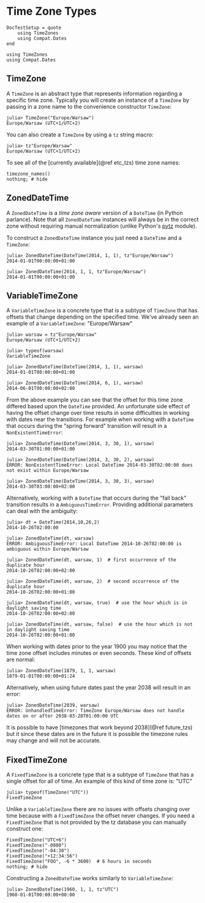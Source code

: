 # Time Zone Types

```@meta
DocTestSetup = quote
    using TimeZones
    using Compat.Dates
end
```

```@setup tz
using TimeZones
using Compat.Dates
```

## TimeZone

A `TimeZone` is an abstract type that represents information regarding a specific time zone. Typically you will create an instance of a `TimeZone` by passing in a zone name to the convenience constructor `TimeZone`:

```jldoctest warsaw
julia> TimeZone("Europe/Warsaw")
Europe/Warsaw (UTC+1/UTC+2)
```

You can also create a `TimeZone` by using a `tz` string macro:

```jldoctest warsaw
julia> tz"Europe/Warsaw"
Europe/Warsaw (UTC+1/UTC+2)
```

To see all of the [currently available](@ref etc_tzs) time zone names:

```@example tz
timezone_names()
nothing; # hide
```

## ZonedDateTime

A `ZonedDateTime` is a *time zone aware* version of a `DateTime` (in Python parlance). Note that all `ZonedDateTime` instances will always be in the correct zone without requiring manual normalization (unlike Python's [pytz](http://pytz.sourceforge.net/) module).

To construct a `ZonedDateTime` instance you just need a `DateTime` and a `TimeZone`:

```jldoctest warsaw
julia> ZonedDateTime(DateTime(2014, 1, 1), tz"Europe/Warsaw")
2014-01-01T00:00:00+01:00

julia> ZonedDateTime(2014, 1, 1, tz"Europe/Warsaw")
2014-01-01T00:00:00+01:00
```

## VariableTimeZone

A `VariableTimeZone` is a concrete type that is a subtype of `TimeZone` that has offsets that change depending on the specified time. We've already seen an example of a `VariableTimeZone`: "Europe/Warsaw"

```jldoctest warsaw
julia> warsaw = tz"Europe/Warsaw"
Europe/Warsaw (UTC+1/UTC+2)

julia> typeof(warsaw)
VariableTimeZone

julia> ZonedDateTime(DateTime(2014, 1, 1), warsaw)
2014-01-01T00:00:00+01:00

julia> ZonedDateTime(DateTime(2014, 6, 1), warsaw)
2014-06-01T00:00:00+02:00
```

From the above example you can see that the offset for this time zone differed based upon the `DateTime` provided. An unfortunate side effect of having the offset change over time results in some difficulties in working with dates near the transitions. For example when working with a `DateTime` that occurs during the "spring forward" transition will result in a `NonExistentTimeError`:

```jldoctest warsaw
julia> ZonedDateTime(DateTime(2014, 3, 30, 1), warsaw)
2014-03-30T01:00:00+01:00

julia> ZonedDateTime(DateTime(2014, 3, 30, 2), warsaw)
ERROR: NonExistentTimeError: Local DateTime 2014-03-30T02:00:00 does not exist within Europe/Warsaw

julia> ZonedDateTime(DateTime(2014, 3, 30, 3), warsaw)
2014-03-30T03:00:00+02:00
```

Alternatively, working with a `DateTime` that occurs during the "fall back" transition results in a `AmbiguousTimeError`. Providing additional parameters can deal with the ambiguity:

```jldoctest warsaw
julia> dt = DateTime(2014,10,26,2)
2014-10-26T02:00:00

julia> ZonedDateTime(dt, warsaw)
ERROR: AmbiguousTimeError: Local DateTime 2014-10-26T02:00:00 is ambiguous within Europe/Warsaw

julia> ZonedDateTime(dt, warsaw, 1)  # first occurrence of the duplicate hour
2014-10-26T02:00:00+02:00

julia> ZonedDateTime(dt, warsaw, 2)  # second occurrence of the duplicate hour
2014-10-26T02:00:00+01:00

julia> ZonedDateTime(dt, warsaw, true)  # use the hour which is in daylight saving time
2014-10-26T02:00:00+02:00

julia> ZonedDateTime(dt, warsaw, false)  # use the hour which is not in daylight saving time
2014-10-26T02:00:00+01:00
```

When working with dates prior to the year 1900 you may notice that the time zone offset includes minutes or even seconds. These kind of offsets are normal:

```jldoctest warsaw
julia> ZonedDateTime(1879, 1, 1, warsaw)
1879-01-01T00:00:00+01:24
```

Alternatively, when using future dates past the year 2038 will result in an error:

```jldoctest warsaw
julia> ZonedDateTime(2039, warsaw)
ERROR: UnhandledTimeError: TimeZone Europe/Warsaw does not handle dates on or after 2038-03-28T01:00:00 UTC
```

It is possible to have [timezones that work beyond 2038](@ref future_tzs) but it since these dates are in the future it is possible the timezone rules may change and will not be accurate.


## FixedTimeZone

A `FixedTimeZone` is a concrete type that is a subtype of `TimeZone` that has a single offset for all of time. An example of this kind of time zone is: "UTC"

```jldoctest
julia> typeof(TimeZone("UTC"))
FixedTimeZone
```

Unlike a `VariableTimeZone` there are no issues with offsets changing over time because with a `FixedTimeZone` the offset never changes. If you need a `FixedTimeZone` that is not provided by the tz database you can manually construct one:

```@example tz
FixedTimeZone("UTC+6")
FixedTimeZone("-0800")
FixedTimeZone("-04:30")
FixedTimeZone("+12:34:56")
FixedTimeZone("FOO", -6 * 3600)  # 6 hours in seconds
nothing; # hide
```

Constructing a `ZonedDateTime` works similarly to `VariableTimeZone`:

```jldoctest
julia> ZonedDateTime(1960, 1, 1, tz"UTC")
1960-01-01T00:00:00+00:00
```
